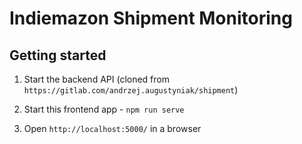 # Indiemazon Shipment Monitoring

## Getting started

1. Start the backend API (cloned from `https://gitlab.com/andrzej.augustyniak/shipment`)

1. Start this frontend app - `npm run serve`

1. Open `http://localhost:5000/` in a browser
